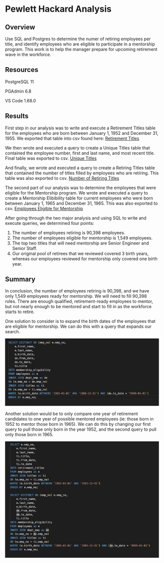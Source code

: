# Pewlett Hackard Analysis

## Overview

Use SQL and Postgres to determine the numer of retiring employees per title, and identify employees who are eligible to participate in a mentorship program. This work is to help the manager prepare for upcoming retirement wave in the workforce.

## Resources

PostgreSQL 11

PGAdmin 6.8

VS Code 1.68.0

## Results

First step in our analysis was to write and execute a Retirement Titles table for the employees who are born between January 1, 1952 and December 31, 1955. We exported that table into csv found here: [Retirement Titles](https://github.com/bessobrien/Pewlett-Hackard-Analysis/blob/main/Data/retirement_titles.csv)

We then wrote and executed a query to create a Unique Titles table that contained the employee number, first and last name, and most recent title. Final table was exported to csv. [Unique Titles](https://github.com/bessobrien/Pewlett-Hackard-Analysis/blob/main/Data/unique_titles.csv)

And finally, we wrote and executed a query to create a Retiring Titles table that contained the number of titles filled by employees who are retiring. This table was also exported to csv. [Number of Retiring Titles](https://github.com/bessobrien/Pewlett-Hackard-Analysis/blob/main/Data/retiring_titles.csv)

The second part of our analysis was to determine the employees that were eligible for the Mentorship program. We wrote and executed a query to create a Mentorship Elibibility table for current employees who were born between January 1, 1965 and December 31, 1965. This was also exported to csv. [Employees Eligible for Mentorship](https://github.com/bessobrien/Pewlett-Hackard-Analysis/blob/main/Data/membership_eligibility.csv)

After going through the two major analysis and using SQL to write and execute queries, we determined four points:
1. The number of employees retiring is 90,398 employees.
2. The number of employees eligible for mentorship is 1,549 employees.
3. The top two titles that will need mentorship are Senior Engineer and Senior Staff.
4. Our original pool of retirees that we reviewed covered 3 birth years, whereas our employees reviewed for mentorship only covered one birth year.

## Summary

In conclusion, the number of employees retiring is 90,398, and we have only 1,549 employees ready for mentorship. We will need to fill 90,398 roles. There are enough qualified, retirement-ready employees to mentor, but not nearly enough to be mentored and start to fill in as the workforce starts to retire.

One solution to consider is to expand the birth dates of the employees that are eligible for mentorship. We can do this with a query that expands our search. 

![expand_mentorship.png](https://github.com/bessobrien/Pewlett-Hackard-Analysis/blob/main/Data/expand_mentorship.png)

Another solution would be to only compare one year of retirement candidates to one year of possible mentored employees (ie: those born in 1952 to mentor those born in 1965). We can do this by changing our first query to pull those only born in the year 1952, and the second query to pull only those born in 1965. 

![compare_one_year](https://github.com/bessobrien/Pewlett-Hackard-Analysis/blob/main/Data/one_year_comparison.png)
